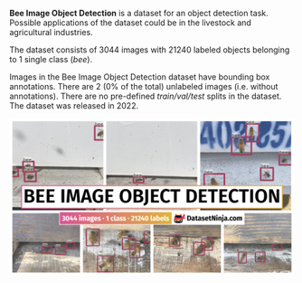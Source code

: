 **Bee Image Object Detection** is a dataset for an object detection task. Possible applications of the dataset could be in the livestock and agricultural industries. 

The dataset consists of 3044 images with 21240 labeled objects belonging to 1 single class (*bee*).

Images in the Bee Image Object Detection dataset have bounding box annotations. There are 2 (0% of the total) unlabeled images (i.e. without annotations). There are no pre-defined <i>train/val/test</i> splits in the dataset. The dataset was released in 2022.

<img src="https://github.com/dataset-ninja/bee-image/raw/main/visualizations/poster.png">

